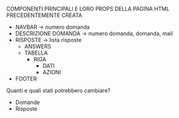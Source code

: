 COMPONENTI PRINCIPALI E LORO PROPS DELLA PAGINA HTML PRECEDENTEMENTE CREATA

- NAVBAR -> numero domanda
- DESCRIZIONE DOMANDA -> numero domanda, domanda, mail
- RISPOSTE -> lista risposte
    - ANSWERS
    - TABELLA
        - RIGA
            - DATI
            - AZIONI
- FOOTER

Quanti e quali stati potrebbero cambiare?
- Domande
- Risposte